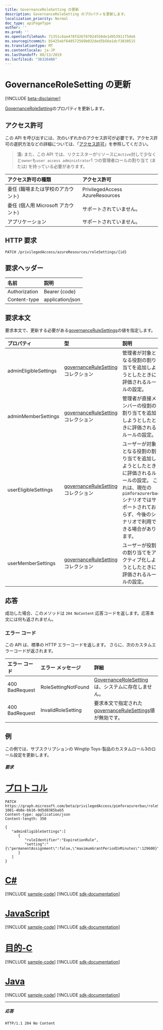 ```yaml
---
title: GovernanceRoleSetting の更新
description: GovernanceRoleSetting のプロパティを更新します。
localization_priority: Normal
doc_type: apiPageType
author: ''
ms.prod: ''
ms.openlocfilehash: 71351c6ae478fd26f87024550de1d953911f5de6
ms.sourcegitcommit: b5425ebf648572569b032ded5b56e1dcf3830515
ms.translationtype: MT
ms.contentlocale: ja-JP
ms.lasthandoff: 08/13/2019
ms.locfileid: "36326486"
---
```

# <a name="update-governancerolesetting"></a>GovernanceRoleSetting の更新

[!INCLUDE [beta-disclaimer](../../includes/beta-disclaimer.md)]

[GovernanceRoleSetting](../resources/governancerolesetting.md)のプロパティを更新します。

## <a name="permissions"></a>アクセス許可
この API を呼び出すには、次のいずれかのアクセス許可が必要です。アクセス許可の選択方法などの詳細については、「[アクセス許可](/graph/permissions-reference)」を参照してください。

>**注:** また、この API では、リクエスターがリソースに`Active`対して少なくと`owner`も`user access administrator`1 つの管理者ロールの割り当て (または) を持っている必要があります。

|アクセス許可の種類      | アクセス許可              |
|:--------------------|:---------------------------------------------------------|
|委任 (職場または学校のアカウント) | PrivilegedAccess AzureResources  |
|委任 (個人用 Microsoft アカウント) | サポートされていません。    |
|アプリケーション | サポートされていません。 |

## <a name="http-request"></a>HTTP 要求
<!-- { "blockType": "ignored" } -->
```http
PATCH /privilegedAccess/azureResources/roleSettings/{id}
```
## <a name="request-headers"></a>要求ヘッダー
| 名前       | 説明|
|:-----------|:-----------|
| Authorization  | Bearer {code}|
| Content-type  | application/json|


## <a name="request-body"></a>要求本文
要求本文で、更新する必要がある[governanceRuleSettings](../resources/governancerulesetting.md)の値を指定します。 

| プロパティ     | 型   |説明|
|:---------------|:--------|:----------|
|adminEligibleSettings|[governanceRuleSetting](../resources/governancerulesetting.md)コレクション|管理者が対象となる役割の割り当てを追加しようとしたときに評価されるルールの設定。|
|adminMemberSettings|[governanceRuleSetting](../resources/governancerulesetting.md)コレクション|管理者が直接メンバーの役割の割り当てを追加しようとしたときに評価されるルールの設定。|
|userEligibleSettings|[governanceRuleSetting](../resources/governancerulesetting.md)コレクション|ユーザーが対象となる役割の割り当てを追加しようとしたときに評価されるルールの設定。 これは、現在の`pimforazurerbac`シナリオではサポートされておらず、今後のシナリオで利用できる場合があります。|
|userMemberSettings|[governanceRuleSetting](../resources/governancerulesetting.md)コレクション|ユーザーが役割の割り当てをアクティブ化しようとしたときに評価されるルールの設定。|

## <a name="response"></a>応答
成功した場合、このメソッドは `204 NoContent` 応答コードを返します。応答本文には何も返されません。 

### <a name="error-codes"></a>エラー コード
この API は、標準の HTTP エラーコードを返します。 さらに、次のカスタムエラーコードが返されます。

|エラー コード     | エラー メッセージ         | 詳細             |
|:--------------| :---------------------|:--------------------|
| 400 BadRequest| RoleSettingNotFound   | [GovernanceRoleSetting](../resources/governancerolesetting.md)は、システムに存在しません。
| 400 BadRequest| InvalidRoleSetting    | 要求本文で指定された[governanceRuleSettings](../resources/governancerulesetting.md)値が無効です。

## <a name="example"></a>例 
この例では、サブスクリプションの Wingtip Toys-製品のカスタムロール3のロール設定を更新します。
##### <a name="request"></a>要求

# <a name="httptabhttp"></a>[プロトコル](#tab/http)
<!-- {
  "blockType": "request",
  "name": "update_governancerolesetting"
}-->
```http
PATCH https://graph.microsoft.com/beta/privilegedAccess/pimforazurerbac/roleSettings/5fb5aef8-1081-4b8e-bb16-9d5d0385bab5
Content-type: application/json
Content-length: 350

{
   "adminEligibleSettings":[
      {
         "ruleIdentifier":"ExpirationRule",
         "setting":"{\"permanentAssignment\":false,\"maximumGrantPeriodInMinutes\":129600}"
      }
   ]
}
```
# <a name="ctabcsharp"></a>[C#](#tab/csharp)
[!INCLUDE [sample-code](../includes/snippets/csharp/update-governancerolesetting-csharp-snippets.md)]
[!INCLUDE [sdk-documentation](../includes/snippets/snippets-sdk-documentation-link.md)]

# <a name="javascripttabjavascript"></a>[JavaScript](#tab/javascript)
[!INCLUDE [sample-code](../includes/snippets/javascript/update-governancerolesetting-javascript-snippets.md)]
[!INCLUDE [sdk-documentation](../includes/snippets/snippets-sdk-documentation-link.md)]

# <a name="objective-ctabobjc"></a>[目的-C](#tab/objc)
[!INCLUDE [sample-code](../includes/snippets/objc/update-governancerolesetting-objc-snippets.md)]
[!INCLUDE [sdk-documentation](../includes/snippets/snippets-sdk-documentation-link.md)]

# <a name="javatabjava"></a>[Java](#tab/java)
[!INCLUDE [sample-code](../includes/snippets/java/update-governancerolesetting-java-snippets.md)]
[!INCLUDE [sdk-documentation](../includes/snippets/snippets-sdk-documentation-link.md)]

---

##### <a name="response"></a>応答
<!-- {
  "blockType": "response",
  "@odata.type": "microsoft.graph.None"
} -->
```http
HTTP/1.1 204 No Content
```

<!-- uuid: 8fcb5dbc-d5aa-4681-8e31-b001d5168d79
2015-10-25 14:57:30 UTC -->
<!--
{
  "type": "#page.annotation",
  "description": "Update governanceRoleSetting",
  "keywords": "",
  "section": "documentation",
  "tocPath": "",
  "suppressions": [
  ]
}
-->
